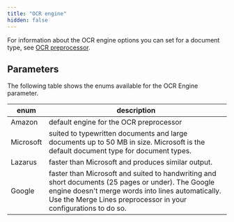 ```yaml
---
title: "OCR engine"
hidden: false
---
```

For information about the OCR engine options you can set for a document type, see [OCR preprocessor](doc:ocr).



## Parameters

The following table shows the enums available for the OCR Engine parameter. 

| enum      | description                                                  |
| --------- | ------------------------------------------------------------ |
| Amazon    | default engine for the OCR preprocessor                      |
| Microsoft | suited to typewritten documents and large documents up to 50 MB in size. Microsoft is the default document type for document types. |
| Lazarus   | faster than Microsoft and produces similar output.           |
| Google    | faster than Microsoft and suited to handwriting and short documents (25 pages or under). The Google engine doesn't merge words into lines automatically. Use the Merge Lines preprocessor in your configurations to do so. |

